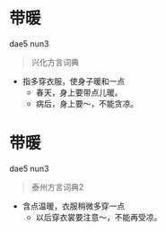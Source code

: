 # 带暖
dae5 nun3
> 兴化方言词典
- 指多穿衣服，使身子暖和一点
  - 春天，身上要带点儿暖。
  - 病后，身上要～，不能贪凉。


# 带暖
dae5 nun3
> 泰州方言词典2
- 含点温暖，衣服稍微多穿一点
  - 以后穿衣裳要注意～，不能再受凉。